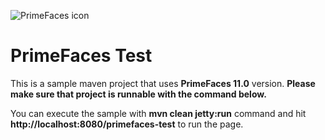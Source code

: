 ![PrimeFaces icon](https://www.primefaces.org/wp-content/uploads/2016/10/prime_logo_new.png)

# PrimeFaces Test

This is a sample maven project that uses <strong>PrimeFaces 11.0</strong> version. <strong>Please make sure that project is runnable with the command below.</strong>

You can execute the sample with <strong>mvn clean jetty:run</strong> command and hit <strong>http://localhost:8080/primefaces-test</strong> to run the page.